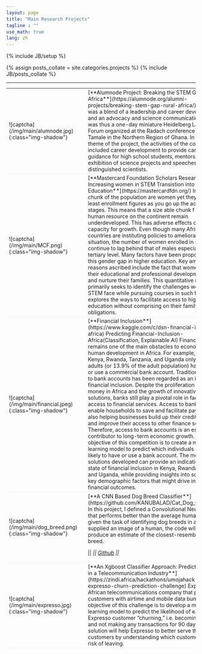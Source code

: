 ```yaml
---
layout: page
title: "Main Research Projects"
tagline : ""
use_math: true
lang: zh
---
```

{% include JB/setup %}

{% assign posts_collate = site.categories.projects %}
{% include JB/posts_collate %}

--- 

<link rel="stylesheet" href="/glyphicons/css/glyphicons.css" />

<table style="width:100%">
<col width="20%">
<col width="10">
<col >


<tr style="border-bottom:1pt solid #eee">
<td markdown="1">
![captcha](/img/main/alumnode.jpg){:class="img-shadow"}
</td>
<td></td>
<td markdown="1">
[**Alumnode Project: Breaking the STEM Gap in Rural Africa**](https://alumnode.org/alumni-projects/breaking-stem-gap-rural-africa/)
This project was a blend of a leadership and career development and an advocacy and science communication project. It was thus a one-day miniature Heidelberg Laureate Forum organized at the Radach conference center in Tamale in the Northern Region of Ghana. In line with the theme of the project, the activities of the conference included career development to provide career guidance for high school students, mentorship, exhibition of science projects and speeches from distinguished scientists.

</td> 
</tr>

<tr style="border-bottom:1pt solid #eee">
<td markdown="1">
![captcha](/img/main/MCF.png){:class="img-shadow"}
</td>
<td></td>
<td markdown="1">
[**Mastercard Foundation Scholars Research; Increasing women in STEM Transistion into Tertiary Education**](https://mastercardfdn.org/)
In Africa, a chunk of the population are women yet they have the least enrollment figures as you go up the academic stages. This means that a size able chunk f the potential human resource on the continent remain underdeveloped. This has adverse effects on the overall capacity for growth. Even though many African countries are instituting policies to ameliorate this situation, the number of women enrolled in schools continue to lag behind that of males especially at the tertiary level. Many factors have been propounded for this gender gap in higher education. Key among the reasons ascribed include the fact that women trade off their educational and professional development to raise and nurture their families. This quantitative re-search primarily seeks to identify the challenges women in STEM face while pursuing courses in such fields, it also explores the ways to facilitate access to higher education without comprising on their family obligations.
</td> 
</tr>


<tr style="border-bottom:1pt solid #eee">
<td markdown="1">
![captcha](/img/main/financial.jpeg){:class="img-shadow"}
</td>
<td></td>
<td markdown="1">
[**Financial Inclusion**](https://www.kaggle.com/c/dsn-financial-inclusion-in-africa)
Predicting Financial-Inclusion-Africa(Classification, Explainable AI)
Financial Inclusion remains one of the main obstacles to economic and human development in Africa. For example, across Kenya, Rwanda, Tanzania, and Uganda only 9.1 million adults (or 13.9% of the adult population) have access to or use a commercial bank account.
Traditionally, access to bank accounts has been regarded as an indicator of financial inclusion. Despite the proliferation of mobile money in Africa and the growth of innovative fintech solutions, banks still play a pivotal role in facilitating access to financial services. Access to bank accounts enable households to save and facilitate payments while also helping businesses build up their credit-worthiness and improve their access to other finance services. Therefore, access to bank accounts is an essential contributor to long-term economic growth.
The objective of this competition is to create a machine learning model to predict which individuals are most likely to have or use a bank account. The models and solutions developed can provide an indication of the state of financial inclusion in Kenya, Rwanda, Tanzania and Uganda, while providing insights into some of the key demographic factors that might drive individuals’ financial outcomes.
</td> 
</tr>

<tr style="border-bottom:1pt solid #eee">
<td markdown="1">
![captcha](/img/main/dog_breed.png){:class="img-shadow"}
</td>
<td></td>
<td markdown="1">
[**A CNN Based Dog Breed Classifier**](https://github.com/KANUBALAD/Cat_Dog_Classifier.git)
In this project, I defined a Convolutional Neural Network that performs better than the average human when given the task of identifying dog breeds in addition, if supplied an image of a human, the code will *also* produce an estimate of the closest-resembling dog breed.

|| <em class="icon-home"/> || [Github](https://github.com/KANUBALAD/Cat_Dog_Classifier.git) ||
</td> 
</tr>

<tr style="border-bottom:1pt solid #eee">
<td markdown="1">
![captcha](/img/main/expresso.jpg){:class="img-shadow"}
</td>
<td></td>
<td markdown="1">
[**An Xgboost Classifier Approach: Predicting Churning in a Telecommunication Industry**](https://zindi.africa/hackathons/umojahack-ghana-expresso-churn-prediction-challenge)
Expresso is an African telecommunications company that provides customers with airtime and mobile data bundles. The objective of this challenge is to develop a machine learning model to predict the likelihood of each Expresso customer “churning,” i.e. becoming inactive and not making any transactions for 90 days.
This solution will help Expresso to better serve their customers by understanding which customers are at risk of leaving.
</td> 
</tr>


<!-- 
<tr height="25"/>
<tr style="border-bottom:1pt solid #eee" >
<td markdown="1">
![arcam](/img/main/arcam.gif){:class="img-shadow"}
</td>
<td></td>
<td markdown="1">
**AR Camera: An Augmented Reality Prototype for Mobile Devices of Lenovo.**
- Prototyped an application with an AR effect for QR code or a dish of food, to improve user experience.
- Developed detection, tracking and stereo algorithms to obtain a real-time and smooth effect.

|| <em class="icon-film"/> || [video demo](https://youtu.be/XUTCowMHSQs) ||

</td> 
</tr> -->


</table>

<style type="text/css">
td {
    border: 0.5px;
    vertical-align: center;
    text-align: left;
}
</style>
